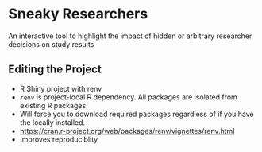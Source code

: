 # Sneaky Researchers
An interactive tool to highlight the impact of hidden or arbitrary researcher decisions on study results

## Editing the Project

*  R Shiny project with renv
  *  `renv` is project-local R dependency. All packages are isolated from existing R packages.
  *  Will force you to download required packages regardless of if you have the locally installed.
  *  https://cran.r-project.org/web/packages/renv/vignettes/renv.html
  *  Improves reproduciblity
